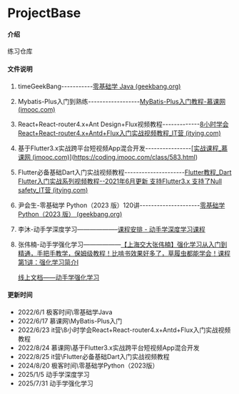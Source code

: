 # ProjectBase

#### 介绍
练习仓库

#### 文件说明

1. timeGeekBang-----------[零基础学 Java (geekbang.org)](https://time.geekbang.org/course/intro/100027801?tab=catalog)

1. Mybatis-Plus入门到熟练------------------[MyBatis-Plus入门教程-慕课网 (imooc.com)](https://www.imooc.com/learn/1130)

1. React+React-router4.x+Ant Design+Flux视频教程-------------[8小时学会React+React-router4.x+Antd+Flux入门实战视频教程_IT营 (itying.com)](https://www.itying.com/goods-1005.html)

1. 基于Flutter3.x实战跨平台短视频App混合开发----------------[[实战课程_慕课网 (imooc.com)](https://coding.imooc.com/class/chapter/583.html#Anchor)](https://coding.imooc.com/class/583.html)

1. Flutter必备基础Dart入门实战视频教程---------------------[Flutter教程_Dart Flutter入门实战系列视频教程--2021年6月更新 支持Flutter3.x 支持了Null safety_IT营 (itying.com)](https://www.itying.com/goods-1101.html)

1. 尹会生-零基础学 Python（2023 版）120讲---------------------[零基础学 Python（2023 版） (geekbang.org)](https://time.geekbang.org/course/intro/100310001?utm_campaign=geektime_search&utm_content=geektime_search&utm_medium=geektime_search&utm_source=geektime_search&utm_term=geektime_search)

1. 李沐-动手学深度学习——————–[课程安排 - 动手学深度学习课程](https://courses.d2l.ai/zh-v2/)

1. 张伟楠-动手学强化学习——————[【上海交大张伟楠】强化学习从入门到精通，手把手教学，保姆级教程！比啃书效果好多了，草履虫都能学会！课程第1讲：强化学习简介I](https://www.bilibili.com/video/BV1aDdVYrEQb?vd_source=d84274f1eb448dcd25bcad06231cb118)

   [线上文档——动手学强化学习](https://hrl.boyuai.com/)

   

#### 更新时间

* 2022/6/1 极客时间\零基础学Java 
* 2022/6/17 慕课网\MyBatis-Plus入门
* 2022/6/23 it营\8小时学会React+React-router4.x+Antd+Flux入门实战视频教程
* 2022/8/24 慕课网\基于Flutter3.x实战跨平台短视频App混合开发
* 2022/8/25 it营\Flutter必备基础Dart入门实战视频教程
* 2024/8/20 极客时间\零基础学Python（2023版）
* 2025/1/5 动手学深度学习
* 2025/7/31 动手学强化学习
